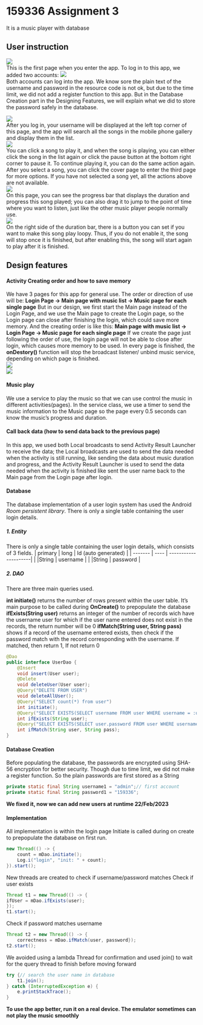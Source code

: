 # 159336 Assignment 3
It is a music player with database

## User instruction
<img src="https://github.com/appleshaman/Assignment3-Android/blob/main/docs/main.png"><br>
This is the first page when you enter the app. To log in to this app, 
we added two accounts:
<img src="https://github.com/appleshaman/Assignment3-Android/blob/main/docs/accounts.png"><br>
Both accounts can log into the app. We know sore the plain text of the username and password in the resource code is not ok, but due to the time limit, we did not add a register function to this app. But in the Database Creation part in the Designing Features, we will explain what we did to store the password safely in the database.

<img src="https://github.com/appleshaman/Assignment3-Android/blob/main/docs/musicList.png"><br>
After you log in, your username will be displayed at the left top corner of this page, and the app will search all the songs in the mobile phone gallery and display them in the list.<br>
<img src="https://github.com/appleshaman/Assignment3-Android/blob/main/docs/musicStatus.png"><br>
You can click a song to play it, and when the song is playing, you can either click the song in the list again or click the pause button at the bottom right corner to pause it. To continue playing it, you can do the same action again.  After you select a song, you can click the cover page to enter the third page for more options. If you have not selected a song yet, all the actions above are not available.<br>
<img src="https://github.com/appleshaman/Assignment3-Android/blob/main/docs/musicPage.png"><br>
On this page, you can see the progress bar that displays the duration and progress this song played; you can also drag it to jump to the point of time where you want to listen, just like the other music player people normally use.<br>
<img src="https://github.com/appleshaman/Assignment3-Android/blob/main/docs/loops.png"><br>
On the right side of the duration bar, there is a button you can set if you want to make this song play loopy. Thus, if you do not enable it, the song will stop once it is finished, but after enabling this, the song will start again to play after it is finished.

## Design features
#### Activity Creating order and how to save memory
We have 3 pages for this app for general use. The order or direction of use will be:
**Login Page -> Main page with music list -> Music page for each single page**
But in our design, we first start the Main page instead of the Login Page, and we use the Main page to create the Login page, so the Login page can close after finishing the login, which could save more memory. And the creating order is like this:
**Main page with music list -> Login Page -> Music page for each single page**
If we create the page just following the order of use, the login page will not be able to close after login, which causes more memory to be used. In every page is finished, the **onDestory()** function will stop the broadcast listener/ unbind music service, depending on which page is finished.<br>
<img src="https://github.com/appleshaman/Assignment3-Android/blob/main/docs/onDestroy.png"><br>
<img src="https://github.com/appleshaman/Assignment3-Android/blob/main/docs/onDestroy2.png"><br>
#### Music play
We use a service to play the music so that we can use control the music in different activities(pages). In the service class, we use a timer to send the music information to the Music page so the page every 0.5 seconds can know the music’s progress and duration.
#### Call back data (how to send data back to the previous page)
In this app, we used both Local broadcasts to send Activity Result Launcher to receive the data; the Local broadcasts are used to send the data needed when the activity is still running, like sending the data about music duration and progress, and the Activity Result Launcher is used to send the data needed when the activity is finished like sent the user name back to the Main page from the Login page after login.
#### Database 
The database implementation of a user login system has used the Android *Room persistent library*.  There is only a single table containing the user login details.
##### 1.	Entity
There is only a single table containing the user login details, which consists of 3 fields. 
| primary | long |	Id (auto generated) |
| ------- | ---- | ---------------------|
|	 |String | username |
|	 |String | password |

##### 2.	DAO
There are three main queries used.<br>

**int initiate()** returns the number of rows present within the user table. It’s main purpose to be called during **OnCreate()** to prepopulate the database
**ifExists(String user)** returns an integer of the number of records wich have the username   user  for which if the user name entered does not exist in the records, the return number will be 0
**ifMatch(String user, String pass)** shows if a record of the username entered exists, then check if the password match with the record corresponding with the username. If matched, then return 1, If not return 0
```java
@Dao
public interface UserDao {
    @Insert
    void insert(User user);
    @Delete
    void deleteUser(User user);
    @Query("DELETE FROM USER")
    void deleteAllUser();
    @Query("SELECT count(*) from user")
    int initiate();
    @Query("SELECT EXISTS(SELECT username FROM user WHERE username = :user)")
    int ifExists(String user);
    @Query("SELECT EXISTS(SELECT user.password FROM user WHERE username = :user AND password = :pass)")
    int ifMatch(String user, String pass);
}
```
#### Database Creation
Before populating the database, the passwords are encrypted using SHA-56 encryption for better security. 
Though due to time limit, we did not make a register function. So the plain passwords are first stored as a String
```java
private static final String username1 = "admin";// first account
private static final String password1 = "159336";
```
**We fixed it, now we can add new users at runtime 22/Feb/2023**

#### Implementation
All implementation is within the login page
Initiate is called during on create to prepopulate the database on first run.
```java
new Thread(() -> {
    count = mDao.initiate();
    Log.i("login", "init: " + count);
}).start();
```

New threads are created to check if username/password matches
Check if user exists 
```java
Thread t1 = new Thread(() -> {
ifUser = mDao.ifExists(user);
});
t1.start();
```

Check if password matches username
```java
Thread t2 = new Thread(() -> { 
    correctness = mDao.ifMatch(user, password});
t2.start();
```
We avoided using a lambda Thread for confirmation and used join() to wait for the query thread to finish before moving forward
```java
try {// search the user name in database
    t1.join();
} catch (InterruptedException e) {
    e.printStackTrace();
}
```
**To use the app better, run it on a  real device. The emulator sometimes can not play the music smoothly**
